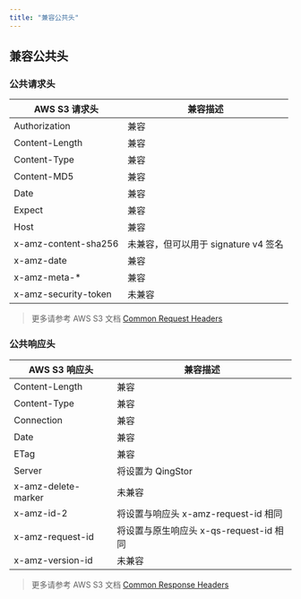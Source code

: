 ```yaml
---
title: "兼容公共头"
---
```

## 兼容公共头

### 公共请求头

| AWS S3 请求头 | 兼容描述 |
| --- | --- |
| Authorization | 兼容 |
| Content-Length | 兼容 |
| Content-Type | 兼容 |
| Content-MD5 | 兼容 |
| Date | 兼容 |
| Expect | 兼容 |
| Host | 兼容 |
| x-amz-content-sha256 | 未兼容，但可以用于 signature v4 签名 |
| x-amz-date | 兼容 |
| x-amz-meta-* | 兼容 |
| x-amz-security-token | 未兼容 |

> 更多请参考 AWS S3 文档 [Common Request Headers](http://docs.aws.amazon.com/AmazonS3/latest/API/RESTCommonRequestHeaders.html)

### 公共响应头

| AWS S3 响应头 | 兼容描述 |
| --- | --- |
| Content-Length | 兼容 |
| Content-Type | 兼容 |
| Connection | 兼容 |
| Date | 兼容 |
| ETag | 兼容 |
| Server | 将设置为 QingStor |
| x-amz-delete-marker | 未兼容 |
| x-amz-id-2 | 将设置与响应头 x-amz-request-id 相同 |
| x-amz-request-id | 将设置与原生响应头 x-qs-request-id 相同 |
| x-amz-version-id | 未兼容 |

> 更多请参考 AWS S3 文档 [Common Response Headers](http://docs.aws.amazon.com/AmazonS3/latest/API/ErrorResponses.html)
